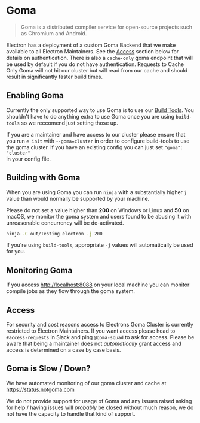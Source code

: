 # Goma

> Goma is a distributed compiler service for open-source projects such as
> Chromium and Android.

Electron has a deployment of a custom Goma Backend that we make available to
all Electron Maintainers.  See the [Access](#access) section below for details
on authentication.  There is also a `cache-only` goma endpoint that will be
used by default if you do not have authentication.  Requests to Cache Only
Goma will not hit our cluster but will read from our cache and should result
in significantly faster build times.

## Enabling Goma

Currently the only supported way to use Goma is to use our [Build Tools](https://github.com/electron/build-tools).
You shouldn't have to do anything extra to use Goma once you are using `build-tools`
so we reccomend just setting those up.

If you are a maintainer and have access to our cluster please ensure that you run
`e init` with `--goma=cluster` in order to configure build-tools to use
the goma cluster.  If you have an existing config you can just set `"goma": "cluster"`\
in your config file.

## Building with Goma

When you are using Goma you can run `ninja` with a substantially higher `j`
value than would normally be supported by your machine.

Please do not set a value higher than **200** on Windows or Linux and
**50** on macOS, we monitor the goma system and users found to be abusing
it with unreasonable concurrency will be de-activated.

```bash
ninja -C out/Testing electron -j 200
```

If you're using `build-tools`, appropriate `-j` values will automatically
be used for you.

## Monitoring Goma

If you access [http://localhost:8088](http://localhost:8088) on your local
machine you can monitor compile jobs as they flow through the goma system.

## Access

For security and cost reasons access to Electrons Goma Cluster is currently restricted
to Electron Maintainers.  If you want access please head to `#access-requests` in
Slack and ping `@goma-squad` to ask for access.  Please be aware that being a
maintainer does not *automatically* grant access and access is determined on a
case by case basis.

## Goma is Slow / Down?

We have automated monitoring of our goma cluster and cache at https://status.notgoma.com

We do not provide support for usage of Goma and any issues raised asking for help / having
issues will _probably_ be closed without much reason, we do not have the capacity to handle
that kind of support.
